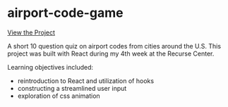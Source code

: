 # airport-code-game

[View the Project](https://d-murphy.github.io/airport-code-game/)

A short 10 question quiz on airport codes from cities around the U.S. This project was built with React during my 4th week at the Recurse Center. 

Learning objectives included:

* reintroduction to React and utilization of hooks
* constructing a streamlined user input
* exploration of css animation
